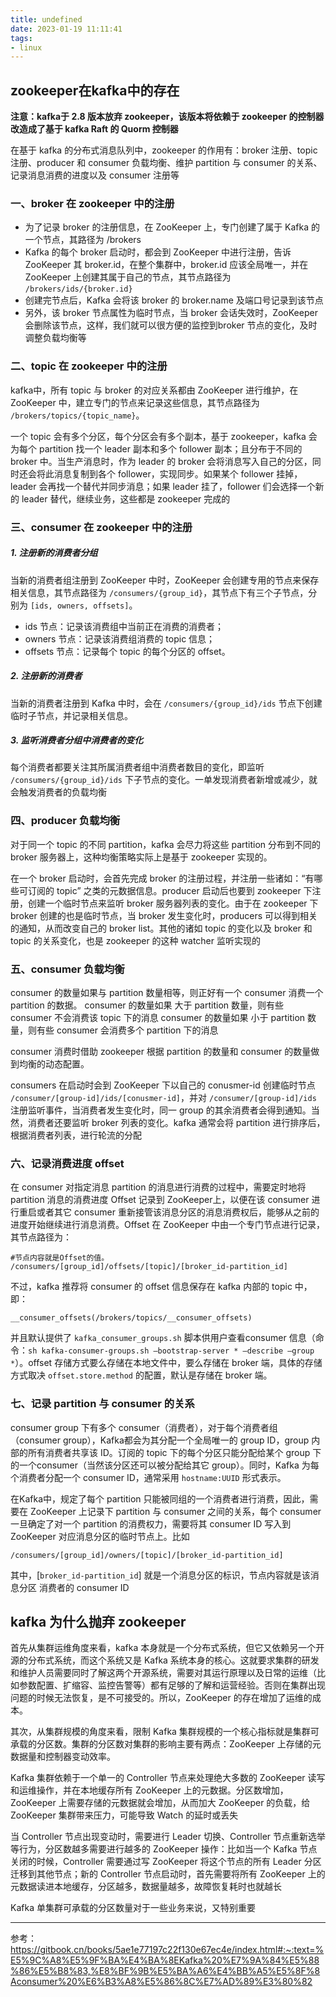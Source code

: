 ```yaml
---
title: undefined
date: 2023-01-19 11:11:41
tags:
- linux
---
```


## zookeeper在kafka中的存在

**注意：kafka于 2.8 版本放弃 zookeeper，该版本将依赖于 zookeeper 的控制器改造成了基于 kafka Raft 的 Quorm 控制器**

在基于 kafka 的分布式消息队列中，zookeeper 的作用有：broker 注册、topic 注册、producer 和 consumer 负载均衡、维护 partition 与 consumer 的关系、记录消息消费的进度以及 consumer 注册等

### 一、broker 在 zookeeper 中的注册

- 为了记录 broker 的注册信息，在 ZooKeeper 上，专门创建了属于 Kafka 的一个节点，其路径为 /brokers
- Kafka 的每个 broker 启动时，都会到 ZooKeeper 中进行注册，告诉 ZooKeeper 其 broker.id，在整个集群中，broker.id 应该全局唯一，并在 ZooKeeper 上创建其属于自己的节点，其节点路径为 `/brokers/ids/{broker.id}`
- 创建完节点后，Kafka 会将该 broker 的 broker.name 及端口号记录到该节点
- 另外，该 broker 节点属性为临时节点，当 broker 会话失效时，ZooKeeper 会删除该节点，这样，我们就可以很方便的监控到broker 节点的变化，及时调整负载均衡等

### 二、topic 在 zookeeper 中的注册

kafka中，所有 topic 与 broker 的对应关系都由 ZooKeeper 进行维护，在 ZooKeeper 中，建立专门的节点来记录这些信息，其节点路径为 `/brokers/topics/{topic_name}`。

一个 topic 会有多个分区，每个分区会有多个副本，基于 zookeeper，kafka 会为每个 partition 找一个 leader 副本和多个 follower 副本；且分布于不同的 broker 中。当生产消息时，作为 leader 的 broker 会将消息写入自己的分区，同时还会将此消息复制到各个 follower，实现同步。如果某个 follower 挂掉，leader 会再找一个替代并同步消息；如果 leader 挂了，follower 们会选择一个新的 leader 替代，继续业务，这些都是 zookeeper 完成的

### 三、consumer 在 zookeeper 中的注册

##### 1. 注册新的消费者分组

当新的消费者组注册到 ZooKeeper 中时，ZooKeeper 会创建专用的节点来保存相关信息，其节点路径为 `/consumers/{group_id}`，其节点下有三个子节点，分别为 `[ids, owners, offsets]`。

- ids 节点：记录该消费组中当前正在消费的消费者；
- owners 节点：记录该消费组消费的 topic 信息；
- offsets 节点：记录每个 topic 的每个分区的 offset。

##### 2. 注册新的消费者

当新的消费者注册到 Kafka 中时，会在 `/consumers/{group_id}/ids` 节点下创建临时子节点，并记录相关信息。

##### 3. 监听消费者分组中消费者的变化

每个消费者都要关注其所属消费者组中消费者数目的变化，即监听 `/consumers/{group_id}/ids` 下子节点的变化。一单发现消费者新增或减少，就会触发消费者的负载均衡 

### 四、producer 负载均衡

对于同一个 topic 的不同 partition，kafka 会尽力将这些 partition 分布到不同的 broker 服务器上，这种均衡策略实际上是基于 zookeeper 实现的。

在一个 broker 启动时，会首先完成 broker 的注册过程，并注册一些诸如：“有哪些可订阅的 topic” 之类的元数据信息。producer 启动后也要到 zookeeper 下注册，创建一个临时节点来监听 broker 服务器列表的变化。由于在 zookeeper 下 broker 创建的也是临时节点，当 broker 发生变化时，producers 可以得到相关的通知，从而改变自己的 broker list。其他的诸如 topic 的变化以及 broker 和 topic 的关系变化，也是 zookeeper 的这种 watcher 监听实现的

### 五、consumer 负载均衡

consumer 的数量如果与 partition 数量相等，则正好有一个 consumer 消费一个 partition 的数据。
consumer 的数量如果 大于 partition 数量，则有些 consumer 不会消费该 topic 下的消息
consumer 的数量如果 小于 partition 数量，则有些 consumer 会消费多个 partition 下的消息

consumer 消费时借助 zookeeper 根据 partition 的数量和 consumer 的数量做到均衡的动态配置。

consumers 在启动时会到 ZooKeeper 下以自己的 conusmer-id 创建临时节点 `/consumer/[group-id]/ids/[conusmer-id]`，并对 `/consumer/[group-id]/ids` 注册监听事件，当消费者发生变化时，同一 group 的其余消费者会得到通知。当然，消费者还要监听 broker 列表的变化。kafka 通常会将 partition 进行排序后，根据消费者列表，进行轮流的分配

### 六、记录消费进度 offset

在 consumer 对指定消息 partition 的消息进行消费的过程中，需要定时地将 partition 消息的消费进度 Offset 记录到 ZooKeeper上，以便在该 consumer 进行重启或者其它 consumer 重新接管该消息分区的消息消费权后，能够从之前的进度开始继续进行消息消费。Offset 在 ZooKeeper 中由一个专门节点进行记录，其节点路径为：

```
#节点内容就是Offset的值。
/consumers/[group_id]/offsets/[topic]/[broker_id-partition_id]
```

不过，kafka 推荐将 consumer 的 offset 信息保存在 kafka 内部的 topic 中，即：

```
__consumer_offsets(/brokers/topics/__consumer_offsets)
```

并且默认提供了 `kafka_consumer_groups.sh` 脚本供用户查看consumer 信息（命令：`sh kafka-consumer-groups.sh –bootstrap-server * –describe –group *`）。offset 存储方式要么存储在本地文件中，要么存储在 broker 端，具体的存储方式取决 `offset.store.method` 的配置，默认是存储在 broker 端。

### 七、记录 partition 与 consumer 的关系

consumer group 下有多个 consumer（消费者），对于每个消费者组（consumer group），Kafka都会为其分配一个全局唯一的 group ID，group 内部的所有消费者共享该 ID。订阅的 topic 下的每个分区只能分配给某个 group 下的一个consumer（当然该分区还可以被分配给其它 group）。同时，Kafka 为每个消费者分配一个 consumer ID，通常采用 `hostname:UUID` 形式表示。

在Kafka中，规定了每个 partition 只能被同组的一个消费者进行消费，因此，需要在 ZooKeeper 上记录下 partition 与 consumer 之间的关系，每个 consumer 一旦确定了对一个 partition 的消费权力，需要将其 consumer ID 写入到 ZooKeeper 对应消息分区的临时节点上。比如

```
/consumers/[group_id]/owners/[topic]/[broker_id-partition_id]
```

其中，[`broker_id-partition_id`] 就是一个消息分区的标识，节点内容就是该消息分区 消费者的 consumer ID

## kafka 为什么抛弃 zookeeper

首先从集群运维角度来看，kafka 本身就是一个分布式系统，但它又依赖另一个开源的分布式系统，而这个系统又是 Kafka 系统本身的核心。这就要求集群的研发和维护人员需要同时了解这两个开源系统，需要对其运行原理以及日常的运维（比如参数配置、扩缩容、监控告警等）都有足够的了解和运营经验。否则在集群出现问题的时候无法恢复，是不可接受的。所以，ZooKeeper 的存在增加了运维的成本。

其次，从集群规模的角度来看，限制 Kafka 集群规模的一个核心指标就是集群可承载的分区数。集群的分区数对集群的影响主要有两点：ZooKeeper 上存储的元数据量和控制器变动效率。

Kafka 集群依赖于一个单一的 Controller 节点来处理绝大多数的 ZooKeeper 读写和运维操作，并在本地缓存所有 ZooKeeper 上的元数据。分区数增加，ZooKeeper 上需要存储的元数据就会增加，从而加大 ZooKeeper 的负载，给 ZooKeeper 集群带来压力，可能导致 Watch 的延时或丢失

当 Controller 节点出现变动时，需要进行 Leader 切换、Controller 节点重新选举等行为，分区数越多需要进行越多的 ZooKeeper 操作：比如当一个 Kafka 节点关闭的时候，Controller 需要通过写 ZooKeeper 将这个节点的所有 Leader 分区迁移到其他节点；新的 Controller 节点启动时，首先需要将所有 ZooKeeper 上的元数据读进本地缓存，分区越多，数据量越多，故障恢复耗时也就越长

Kafka 单集群可承载的分区数量对于一些业务来说，又特别重要

---

参考：https://gitbook.cn/books/5ae1e77197c22f130e67ec4e/index.html#:~:text=%E5%9C%A8%E5%9F%BA%E4%BA%8EKafka%20%E7%9A%84%E5%88%86%E5%B8%83,%E8%BF%9B%E5%BA%A6%E4%BB%A5%E5%8F%8Aconsumer%20%E6%B3%A8%E5%86%8C%E7%AD%89%E3%80%82



















